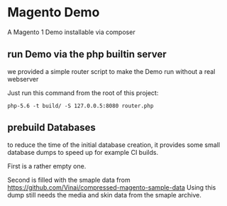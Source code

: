 Magento Demo
============

A Magento 1 Demo installable via composer


## run Demo via the php builtin server

we provided a simple router script to make the Demo run without a real webserver

Just run this command from the root of this project:

```
php-5.6 -t build/ -S 127.0.0.5:8080 router.php
```


## prebuild Databases

to reduce the time of the initial database creation, it provides some
small database dumps to speed up for example CI builds.

First is a rather empty one.

Second is filled with the smaple data from https://github.com/Vinai/compressed-magento-sample-data
Using this dump still needs the media and skin data from the smaple archive.
